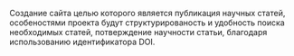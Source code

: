 Cоздание сайта целью которого является публикация научных статей, особеностями проекта будут структурированость и удобность поиска 
необходимых статей, потверждение научности статьи, благодаря использованию идентификатора DOI.
